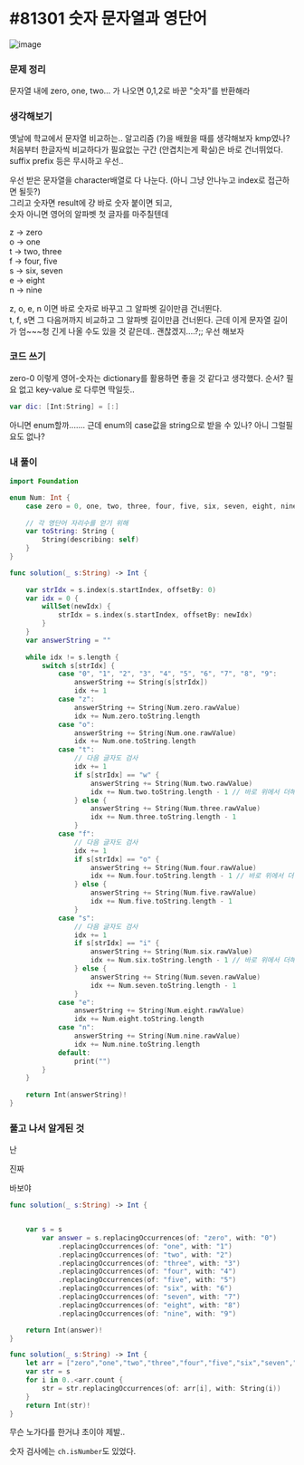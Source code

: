 # #81301 숫자 문자열과 영단어

![image](https://user-images.githubusercontent.com/28949235/127875655-b5c8d455-84ef-43f6-853b-dbf52d2cdf2e.png)

### 문제 정리

문자열 내에 zero, one, two... 가 나오면 0,1,2로 바꾼 "숫자"를 반환해라

### 생각해보기

옛날에 학교에서 문자열 비교하는.. 알고리즘 (?)을 배웠을 때를 생각해보자 kmp였나?  
처음부터 한글자씩 비교하다가 필요없는 구간 (안겹치는게 확실)은 바로 건너뛰었다.  
suffix prefix 등은 무시하고 우선..

우선 받은 문자열을 character배열로 다 나눈다. (아니 그냥 안나누고 index로 접근하면 될듯?)  
그리고 숫자면 result에 걍 바로 숫자 붙이면 되고,  
숫자 아니면 영어의 알파벳 첫 글자를 마주칠텐데

z -> zero  
o -> one  
t -> two, three  
f -> four, five  
s -> six, seven  
e -> eight  
n -> nine  

z, o, e, n 이면 바로 숫자로 바꾸고 그 알파벳 길이만큼 건너뛴다.  
t, f, s면 그 다음꺼까지 비교하고 그 알파벳 길이만큼 건너뛴다.
근데 이게 문자열 길이가 엄~~~청 긴게 나올 수도 있을 것 같은데.. 괜찮겠지....?;; 우선 해보자

### 코드 쓰기

zero-0 이렇게 영어-숫자는 dictionary를 활용하면 좋을 것 같다고 생각했다.  순서? 필요 없고 key-value 로 다루면 딱일듯..

```swift
var dic: [Int:String] = [:]
```

아니면 enum할까....... 근데 enum의 case값을 string으로 받을 수 있나? 아니 그럴필요도 없나?

### 내 풀이

```swift
import Foundation

enum Num: Int {
    case zero = 0, one, two, three, four, five, six, seven, eight, nine
    
    // 각 영단어 자리수를 얻기 위해
    var toString: String {
        String(describing: self)
    }
}

func solution(_ s:String) -> Int {
    
    var strIdx = s.index(s.startIndex, offsetBy: 0)
    var idx = 0 {
        willSet(newIdx) {
            strIdx = s.index(s.startIndex, offsetBy: newIdx)
        }
    }
    var answerString = ""
    
    while idx != s.length {
        switch s[strIdx] {
            case "0", "1", "2", "3", "4", "5", "6", "7", "8", "9":
                answerString += String(s[strIdx])
                idx += 1
            case "z":
                answerString += String(Num.zero.rawValue)
                idx += Num.zero.toString.length
            case "o":
                answerString += String(Num.one.rawValue)
                idx += Num.one.toString.length
            case "t":
                // 다음 글자도 검사
                idx += 1
                if s[strIdx] == "w" {
                    answerString += String(Num.two.rawValue)
                    idx += Num.two.toString.length - 1 // 바로 위에서 더해준 1 고려
                } else {
                    answerString += String(Num.three.rawValue)
                    idx += Num.three.toString.length - 1
                }
            case "f":
                // 다음 글자도 검사
                idx += 1
                if s[strIdx] == "o" {
                    answerString += String(Num.four.rawValue)
                    idx += Num.four.toString.length - 1 // 바로 위에서 더해준 1 고려
                } else {
                    answerString += String(Num.five.rawValue)
                    idx += Num.five.toString.length - 1
                }
            case "s":
                // 다음 글자도 검사
                idx += 1
                if s[strIdx] == "i" {
                    answerString += String(Num.six.rawValue)
                    idx += Num.six.toString.length - 1 // 바로 위에서 더해준 1 고려
                } else {
                    answerString += String(Num.seven.rawValue)
                    idx += Num.seven.toString.length - 1
                }
            case "e":
                answerString += String(Num.eight.rawValue)
                idx += Num.eight.toString.length
            case "n":
                answerString += String(Num.nine.rawValue)
                idx += Num.nine.toString.length
            default:
                print("")
        }
    }
    
    return Int(answerString)!
}
```

### 풀고 나서 알게된 것

난

진짜

바보야

```swift
func solution(_ s:String) -> Int {


    var s = s
        var answer = s.replacingOccurrences(of: "zero", with: "0")
            .replacingOccurrences(of: "one", with: "1")
            .replacingOccurrences(of: "two", with: "2")
            .replacingOccurrences(of: "three", with: "3")
            .replacingOccurrences(of: "four", with: "4")
            .replacingOccurrences(of: "five", with: "5")
            .replacingOccurrences(of: "six", with: "6")
            .replacingOccurrences(of: "seven", with: "7")
            .replacingOccurrences(of: "eight", with: "8")
            .replacingOccurrences(of: "nine", with: "9")

    return Int(answer)!
}
```

```swift
func solution(_ s:String) -> Int {
    let arr = ["zero","one","two","three","four","five","six","seven","eight","nine"]
    var str = s
    for i in 0..<arr.count {
        str = str.replacingOccurrences(of: arr[i], with: String(i))
    }
    return Int(str)!
}
```

무슨 노가다를 한거냐 초이야 제발..

숫자 검사에는 `ch.isNumber`도 있었다.
